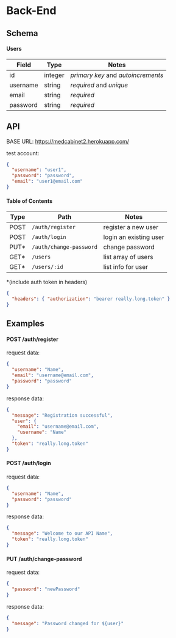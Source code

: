 # Back-End

## Schema

#### Users

| Field    | Type    | Notes                              |
| -------- | ------- | ---------------------------------- |
| id       | integer | _primary key_ and _autoincrements_ |
| username | string  | _required_ and _unique_            |
| email    | string  | _required_                         |
| password | string  | _required_                         |

## API

BASE URL: https://medcabinet2.herokuapp.com/

test account:
```json
{
  "username": "user1",
  "password": "password",
  "email": "user1@email.com"
}
```

#### Table of Contents

| Type | Path                    | Notes                  |
| ---- | ----------------------- | ---------------------- |
| POST | `/auth/register`        | register a new user    |
| POST | `/auth/login`           | login an existing user |
| PUT* | `/auth/change-password` | change password        |
| GET* | `/users`                | list array of users    |
| GET* | `/users/:id`            | list info for user     |

*(include auth token in headers)

```json
{
  "headers": { "authorization": "bearer really.long.token" }
}
```

## Examples

#### POST /auth/register

request data:

```json
{
  "username": "Name",
  "email": "username@email.com",
  "password": "password"
}
```

response data:

```json
{
  "message": "Registration successful",
  "user": {
    "email": "username@email.com",
    "username": "Name"
  },
  "token": "really.long.token"
}
```

#### POST /auth/login

request data:

```json
{
  "username": "Name",
  "password": "password"
}
```

response data:

```json
{
  "message": "Welcome to our API Name",
  "token": "really.long.token"
}
```

#### PUT /auth/change-password
request data:

```json
{
  "password": "newPassword"
}
```

response data:

```json
{
  "message": "Password changed for ${user}"
}
```
